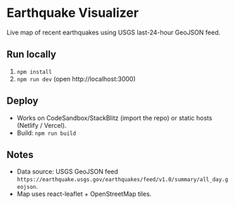 # Earthquake Visualizer

Live map of recent earthquakes using USGS last-24-hour GeoJSON feed.

## Run locally
1. `npm install`
2. `npm run dev` (open http://localhost:3000)

## Deploy
- Works on CodeSandbox/StackBlitz (import the repo) or static hosts (Netlify / Vercel).
- Build: `npm run build`

## Notes
- Data source: USGS GeoJSON feed `https://earthquake.usgs.gov/earthquakes/feed/v1.0/summary/all_day.geojson`.
- Map uses react-leaflet + OpenStreetMap tiles.
